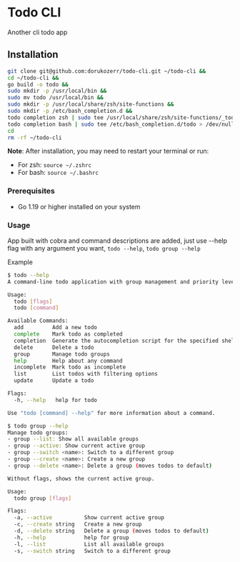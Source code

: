 # Todo CLI

Another cli todo app

## Installation

```bash
git clone git@github.com:dorukozerr/todo-cli.git ~/todo-cli &&
cd ~/todo-cli &&
go build -o todo &&
sudo mkdir -p /usr/local/bin &&
sudo mv todo /usr/local/bin &&
sudo mkdir -p /usr/local/share/zsh/site-functions &&
sudo mkdir -p /etc/bash_completion.d &&
todo completion zsh | sudo tee /usr/local/share/zsh/site-functions/_todo > /dev/null &&
todo completion bash | sudo tee /etc/bash_completion.d/todo > /dev/null &&
cd
rm -rf ~/todo-cli
```

**Note**: After installation, you may need to restart your terminal or run:

- For zsh: `source ~/.zshrc`
- For bash: `source ~/.bashrc`

### Prerequisites

- Go 1.19 or higher installed on your system

### Usage

App built with cobra and command descriptions are added, just use --help flag with any argument you want, `todo --help`, `todo group --help`

Example

```bash
$ todo --help
A command-line todo application with group management and priority levels

Usage:
  todo [flags]
  todo [command]

Available Commands:
  add         Add a new todo
  complete    Mark todo as completed
  completion  Generate the autocompletion script for the specified shell
  delete      Delete a todo
  group       Manage todo groups
  help        Help about any command
  incomplete  Mark todo as incomplete
  list        List todos with filtering options
  update      Update a todo

Flags:
  -h, --help   help for todo

Use "todo [command] --help" for more information about a command.

$ todo group --help
Manage todo groups:
- group --list: Show all available groups
- group --active: Show current active group
- group --switch <name>: Switch to a different group
- group --create <name>: Create a new group
- group --delete <name>: Delete a group (moves todos to default)

Without flags, shows the current active group.

Usage:
  todo group [flags]

Flags:
  -a, --active          Show current active group
  -c, --create string   Create a new group
  -d, --delete string   Delete a group (moves todos to default)
  -h, --help            help for group
  -l, --list            List all available groups
  -s, --switch string   Switch to a different group
```
